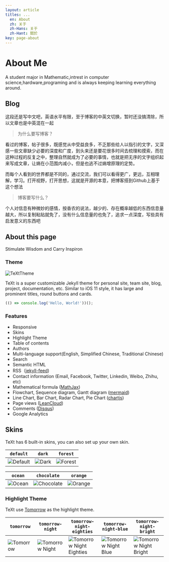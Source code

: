 ```yaml
---
layout: article
titles: ...
  en: About
  zh: 关于
  zh-Hans: 关于
  zh-Hant: 關於
key: page-about
---
```


# About Me

A student major in Mathematic,intrest in computer science,hardware,programing and is always keeping learning everything around.

## Blog

这段还是写中文吧，英语水平有限，至于博客的中英文切换，暂时还没搞清除，所以文章也是中英混在一起

 > 为什么要写博客？

 看过的博客，帖子很多，既感觉从中受益良多，不乏那些给人以指引的文字，又深感一些文章缺少必要的深度和广度，到头来还是要花很多时间去梳理和摸索，而在这种过程的反复之中，整理自然就成为了必要的事情，也就是把无序的文字组织起来写成文章，让熵在小范围内减小，但是也逃不过熵增原理的定势。

 而每个人看到的世界都是不同的，通过交流，我们可以看得更广，更远，互相理解，学习。打开视野，打开思想，这就是开源的本意，把博客搭到Github上基于这个想法
 > 博客要写什么？

个人对信息有种微妙的感情，按香农的说法，越少的、存在概率越低的东西信息量越大，所以复制粘贴就免了，没有什么信息量的也免了，追求一点深度，写些具有启发意义的东西吧


## About this page
Stimulate Wisdom and Carry Inspiron

### Theme
![TeXtTheme](https://raw.githubusercontent.com/kitian616/jekyll-TeXt-theme/master/screenshots/TeXt-home.jpg)

TeXt is a super customizable Jekyll theme for personal site, team site, blog, project, documentation, etc. Similar to iOS 11 style, it has large and prominent titles, round buttons and cards.

```javascript
(() => console.log('Hello, World!'))();
```

### Features

- Responsive
- Skins
- Highlight Theme
- Table of contents
- Authors
- Multi-language support(English, Simplified Chinese, Traditional Chinese)
- Search
- Semantic HTML
- RSS（[jekyll-feed](https://github.com/jekyll/jekyll-feed))
- Contact information (Email, Facebook, Twitter, Linkedin, Weibo, Zhihu, etc)
- Mathematical formula ([MathJax](https://www.mathjax.org/))
- Flowchart, Sequence diagram, Gantt diagram ([mermaid](https://mermaidjs.github.io/))
- Line Chart, Bar Chart, Radar Chart, Pie Chart ([chartjs](http://www.chartjs.org/))
- Page views ([LeanCloud](https://leancloud.cn/))
- Comments ([Disqus](https://disqus.com/))
- Google Analytics

## Skins

TeXt has 6 built-in skins, you can also set up your own skin.

| `default` | `dark` | `forest` |
| --- |  --- | --- |
| ![Default](https://raw.githubusercontent.com/kitian616/jekyll-TeXt-theme/master/screenshots/skins_default.jpg) | ![Dark](https://raw.githubusercontent.com/kitian616/jekyll-TeXt-theme/master/screenshots/skins_dark.jpg) | ![Forest](https://raw.githubusercontent.com/kitian616/jekyll-TeXt-theme/master/screenshots/skins_forest.jpg) |

| `ocean` | `chocolate` | `orange` |
| --- |  --- | --- |
| ![Ocean](https://raw.githubusercontent.com/kitian616/jekyll-TeXt-theme/master/screenshots/skins_ocean.jpg) | ![Chocolate](https://raw.githubusercontent.com/kitian616/jekyll-TeXt-theme/master/screenshots/skins_chocolate.jpg) | ![Orange](https://raw.githubusercontent.com/kitian616/jekyll-TeXt-theme/master/screenshots/skins_orange.jpg) |

### Highlight Theme

TeXt use [Tomorrow](https://github.com/chriskempson/tomorrow-theme) as the highlight theme.

| `tomorrow` | `tomorrow-night` | `tomorrow-night-eighties` | `tomorrow-night-blue` | `tomorrow-night-bright` |
| --- |  --- | --- | --- |  --- |
| ![Tomorrow](https://raw.githubusercontent.com/kitian616/jekyll-TeXt-theme/master/screenshots/highlight_tomorrow.png) | ![Tomorrow Night](https://raw.githubusercontent.com/kitian616/jekyll-TeXt-theme/master/screenshots/highlight_tomorrow-night.png) | ![Tomorrow Night Eighties](https://raw.githubusercontent.com/kitian616/jekyll-TeXt-theme/master/screenshots/highlight_tomorrow-night-eighties.png) | ![Tomorrow Night Blue](https://raw.githubusercontent.com/kitian616/jekyll-TeXt-theme/master/screenshots/highlight_tomorrow-night-blue.png) | ![Tomorrow Night Bright](https://raw.githubusercontent.com/kitian616/jekyll-TeXt-theme/master/screenshots/highlight_tomorrow-night-bright.png) |
